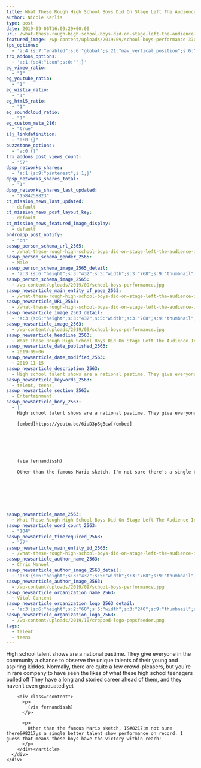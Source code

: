 ```yaml
---
title: What These Rough High School Boys Did On Stage Left The Audience In Total Awe
author: Nicole Karlis
type: post
date: 2019-09-06T16:09:29+00:00
url: /what-these-rough-high-school-boys-did-on-stage-left-the-audience-in-total-awe/
featured_image: /wp-content/uploads/2019/09/school-boys-performance-370x208.jpg
tps_options:
  - 'a:4:{s:7:"enabled";s:6:"global";s:21:"nav_vertical_position";s:6:"global";s:23:"nav_hide_on_first_slide";b:0;s:23:"slide_loading_mechanism";s:6:"global";}'
trx_addons_options:
  - 'a:1:{s:4:"icon";s:0:"";}'
eg_vimeo_ratio:
  - "1"
eg_youtube_ratio:
  - "1"
eg_wistia_ratio:
  - "1"
eg_html5_ratio:
  - "1"
eg_soundcloud_ratio:
  - "1"
eg_custom_meta_216:
  - "true"
ilj_linkdefinition:
  - "a:0:{}"
buzzstone_options:
  - "a:0:{}"
trx_addons_post_views_count:
  - "57"
dpsp_networks_shares:
  - 'a:1:{s:9:"pinterest";i:1;}'
dpsp_networks_shares_total:
  - "1"
dpsp_networks_shares_last_updated:
  - "1584258823"
ct_mission_news_last_updated:
  - default
ct_mission_news_post_layout_key:
  - default
ct_mission_news_featured_image_display:
  - default
androapp_post_notify:
  - "on"
saswp_person_schema_url_2565:
  - /what-these-rough-high-school-boys-did-on-stage-left-the-audience-in-total-awe/
saswp_person_schema_gender_2565:
  - Male
saswp_person_schema_image_2565_detail:
  - 'a:3:{s:6:"height";s:3:"432";s:5:"width";s:3:"768";s:9:"thumbnail";s:82:"/wp-content/uploads/2019/09/school-boys-performance.jpg";}'
saswp_person_schema_image_2565:
  - /wp-content/uploads/2019/09/school-boys-performance.jpg
saswp_newsarticle_main_entity_of_page_2563:
  - /what-these-rough-high-school-boys-did-on-stage-left-the-audience-in-total-awe/
saswp_newsarticle_URL_2563:
  - /what-these-rough-high-school-boys-did-on-stage-left-the-audience-in-total-awe/
saswp_newsarticle_image_2563_detail:
  - 'a:3:{s:6:"height";s:3:"432";s:5:"width";s:3:"768";s:9:"thumbnail";s:82:"/wp-content/uploads/2019/09/school-boys-performance.jpg";}'
saswp_newsarticle_image_2563:
  - /wp-content/uploads/2019/09/school-boys-performance.jpg
saswp_newsarticle_headline_2563:
  - What These Rough High School Boys Did On Stage Left The Audience In Total Awe
saswp_newsarticle_date_published_2563:
  - 2019-09-06
saswp_newsarticle_date_modified_2563:
  - 2019-11-15
saswp_newsarticle_description_2563:
  - High school talent shows are a national pastime. They give everyone in the community a chance to observe the unique talents of their young and aspiring kiddos. Normally, there are quite a few crowd-pleasers, but you’re in rare company to have seen the likes of what these high school teenagers pulled off They have a…
saswp_newsarticle_keywords_2563:
  - talent, teens,
saswp_newsarticle_section_2563:
  - Entertainment
saswp_newsarticle_body_2563:
  - |
    High school talent shows are a national pastime. They give everyone in the community a chance to observe the unique talents of their young and aspiring kiddos. Normally, there are quite a few crowd-pleasers, but you're in rare company to have seen the likes of what these high school teenagers pulled off They have a long and storied career ahead of them, and they haven't even graduated yet

    [embed]https://youtu.be/6iuD3pSgBcw[/embed]






    (via fernandissh)

    Other than the famous Mario sketch, I'm not sure there's a single better talent show performance on record. I guess that means these boys have the victory within reach!






     
saswp_newsarticle_name_2563:
  - What These Rough High School Boys Did On Stage Left The Audience In Total Awe
saswp_newsarticle_word_count_2563:
  - "104"
saswp_newsarticle_timerequired_2563:
  - "27"
saswp_newsarticle_main_entity_id_2563:
  - /what-these-rough-high-school-boys-did-on-stage-left-the-audience-in-total-awe/
saswp_newsarticle_author_name_2563:
  - Chris Manoel
saswp_newsarticle_author_image_2563_detail:
  - 'a:3:{s:6:"height";s:3:"432";s:5:"width";s:3:"768";s:9:"thumbnail";s:82:"/wp-content/uploads/2019/09/school-boys-performance.jpg";}'
saswp_newsarticle_author_image_2563:
  - /wp-content/uploads/2019/09/school-boys-performance.jpg
saswp_newsarticle_organization_name_2563:
  - Vital Content
saswp_newsarticle_organization_logo_2563_detail:
  - 'a:3:{s:6:"height";s:2:"60";s:5:"width";s:3:"240";s:9:"thumbnail";s:82:"/wp-content/uploads/2019/10/cropped-logo-pepsfeeder.png";}'
saswp_newsarticle_organization_logo_2563:
  - /wp-content/uploads/2019/10/cropped-logo-pepsfeeder.png
tags:
  - talent
  - teens
---
```


High school talent shows are a national pastime. They give everyone in the community a chance to observe the unique talents of their young and aspiring kiddos. Normally, there are quite a few crowd-pleasers, but you&#8217;re in rare company to have seen the likes of what these high school teenagers pulled off They have a long and storied career ahead of them, and they haven&#8217;t even graduated yet

<div class="content clearfix">
  <div class="page-article">
    <div class="colleft topline">
      <div class="article">
        <article> 
        
        <div class="content">
          <p>
            (via fernandissh)
          </p>
          
          <p>
            Other than the famous Mario sketch, I&#8217;m not sure there&#8217;s a single better talent show performance on record. I guess that means these boys have the victory within reach!
          </p>
        </div></article>
      </div>
    </div>
  </div>
</div>

&nbsp;
